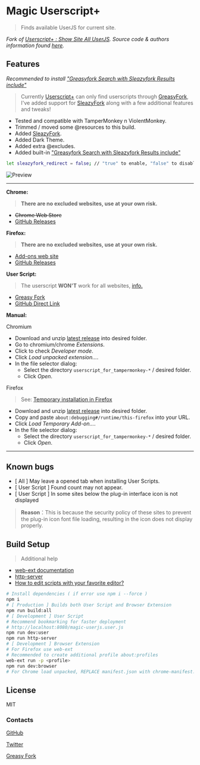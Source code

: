 # Magic Userscript+

> Finds available UserJS for current site.

*Fork of [Userscript+ : Show Site All UserJS](https://greasyfork.org/scripts/24508-userscript-show-site-all-userjs). Source code & authors information found [here](https://github.com/jae-jae/Userscript-Plus#userscript).*

## Features

*Recommended to install ["Greasyfork Search with Sleazyfork Results include"](https://greasyfork.org/scripts/23840)*

> Currently [Userscript+](https://github.com/jae-jae/Userscript-Plus#userscript) can only find userscripts through [GreasyFork](https://greasyfork.org), I've added support for [SleazyFork](https://sleazyfork.org) along with a few additional features and tweaks!

* Tested and compatible with TamperMonkey n ViolentMonkey.
* Trimmed / moved some @resources to this build.
* Added [SleazyFork](https://sleazyfork.org).
* Added Dark Theme.
* Added extra @excludes.
* Added built-in ["Greasyfork Search with Sleazyfork Results include"](https://greasyfork.org/scripts/23840)

```bash
let sleazyfork_redirect = false; // "true" to enable, "false" to disable
```

![Preview](https://raw.githubusercontent.com/magicoflolis/Userscript-Plus/master/resources/preview.png)

***

**Chrome:**

> **There are no excluded websites, use at your own risk.**

* ~~Chrome Web Store~~
* [GitHub Releases](https://github.com/magicoflolis/Userscript-Plus/releases)

**Firefox:**

> **There are no excluded websites, use at your own risk.**

* [Add-ons web site](https://addons.mozilla.org/firefox/addon/userscript-plus)
* [GitHub Releases](https://github.com/magicoflolis/Userscript-Plus/releases)

**User Script:**

> The userscript **WON'T** work for all websites, [info.](#known-bugs)

* [Greasy Fork](https://greasyfork.org/scripts/421603)
* [GitHub Direct Link](https://github.com/magicoflolis/Userscript-Plus/raw/master/dist/magic-userjs.user.js)

**Manual:**

Chromium

* Download and unzip [latest release](https://github.com/magicoflolis/Userscript-Plus/releases) into desired folder.
* Go to chromium/chrome *Extensions*.
* Click to check *Developer mode*.
* Click *Load unpacked extension...*.
* In the file selector dialog:
  * Select the directory `userscript_for_tampermonkey-*` / desired folder.
  * Click *Open*.

Firefox

> See: [Temporary installation in Firefox](https://extensionworkshop.com/documentation/develop/temporary-installation-in-firefox)

* Download and unzip [latest release](https://github.com/magicoflolis/Userscript-Plus/releases) into desired folder.
* Copy and paste `about:debugging#/runtime/this-firefox` into your URL.
* Click *Load Temporary Add-on…*.
* In the file selector dialog:
  * Select the directory `userscript_for_tampermonkey-*` / desired folder.
  * Click *Open*.

***

## Known bugs

* [ All ] May leave a opened tab when installing User Scripts.
* [ User Script ] Found count may not appear.
* [ User Script ] In some sites below the plug-in interface icon is not displayed

> **Reason**：This is because the security policy of these sites to prevent the plug-in icon font file loading, resulting in the icon does not display properly.

## Build Setup

> Additional help

* [web-ext documentation](https://extensionworkshop.com/documentation/develop/getting-started-with-web-ext/)
* [http-server](https://github.com/http-party/http-server)
* [How to edit scripts with your favorite editor?](https://violentmonkey.github.io/posts/how-to-edit-scripts-with-your-favorite-editor/#install-a-local-script)

```bash
# Install dependencies ( if error use npm i --force )
npm i
# [ Production ] Builds both User Script and Browser Extension
npm run build:all
# [ Development ] User Script
# Recommend bookmarking for faster deployment
# http://localhost:8080/magic-userjs.user.js
npm run dev:user
npm run http-server
# [ Development ] Browser Extension
# For Firefox use web-ext
# Recommended to create additional profile about:profiles
web-ext run -p <profile>
npm run dev:browser
# For Chrome load unpacked, REPLACE manifest.json with chrome-manifest.json
```

## License

MIT

### Contacts

[GitHub](https://github.com/magicoflolis)

[Twitter](https://twitter.com/for_lollipops)

[Greasy Fork](https://greasyfork.org/users/166061)

